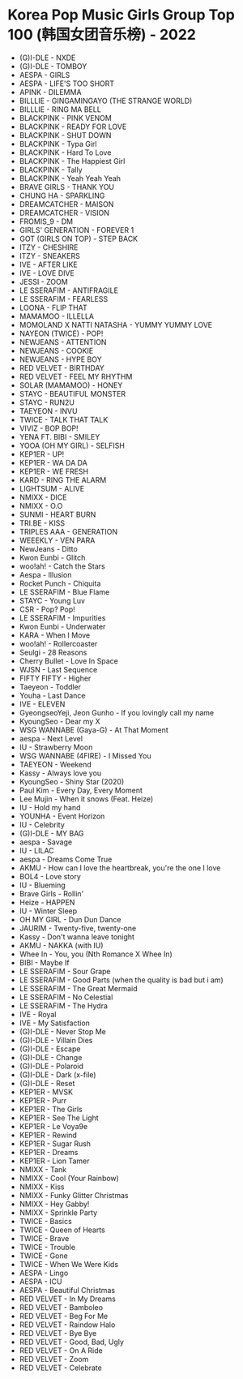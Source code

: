 # Korea Pop Music Girls Group Top 100 (韩国女团音乐榜) - 2022

- (G)I-DLE - NXDE
- (G)I-DLE - TOMBOY
- AESPA - GIRLS
- AESPA - LIFE'S TOO SHORT
- APINK - DILEMMA
- BILLLIE - GINGAMINGAYO (THE STRANGE WORLD)
- BILLLIE - RING MA BELL
- BLACKPINK - PINK VENOM
- BLACKPINK - READY FOR LOVE
- BLACKPINK - SHUT DOWN
- BLACKPINK - Typa Girl
- BLACKPINK - Hard To Love
- BLACKPINK - The Happiest Girl
- BLACKPINK - Tally
- BLACKPINK - Yeah Yeah Yeah
- BRAVE GIRLS - THANK YOU
- CHUNG HA - SPARKLING
- DREAMCATCHER - MAISON
- DREAMCATCHER - VISION
- FROMIS_9 - DM
- GIRLS' GENERATION - FOREVER 1
- GOT (GIRLS ON TOP) - STEP BACK
- ITZY - CHESHIRE
- ITZY - SNEAKERS
- IVE - AFTER LIKE
- IVE - LOVE DIVE
- JESSI - ZOOM
- LE SSERAFIM - ANTIFRAGILE
- LE SSERAFIM - FEARLESS
- LOONA - FLIP THAT
- MAMAMOO - ILLELLA
- MOMOLAND X NATTI NATASHA - YUMMY YUMMY LOVE
- NAYEON (TWICE) - POP!
- NEWJEANS - ATTENTION
- NEWJEANS - COOKIE
- NEWJEANS - HYPE BOY
- RED VELVET - BIRTHDAY
- RED VELVET - FEEL MY RHYTHM
- SOLAR (MAMAMOO) - HONEY
- STAYC - BEAUTIFUL MONSTER
- STAYC - RUN2U
- TAEYEON - INVU
- TWICE - TALK THAT TALK
- VIVIZ - BOP BOP!
- YENA FT. BIBI - SMILEY
- YOOA (OH MY GIRL) - SELFISH
- KEP1ER - UP!
- KEP1ER - WA DA DA
- KEP1ER - WE FRESH
- KARD - RING THE ALARM
- LIGHTSUM - ALIVE
- NMIXX - DICE
- NMIXX - O.O
- SUNMI - HEART BURN
- TRI.BE - KISS
- TRIPLES AAA - GENERATION
- WEEEKLY - VEN PARA
- NewJeans - Ditto
- Kwon Eunbi - Glitch
- woo!ah! - Catch the Stars
- Aespa - Illusion
- Rocket Punch - Chiquita
- LE SSERAFIM - Blue Flame
- STAYC - Young Luv
- CSR - Pop? Pop!
- LE SSERAFIM - Impurities
- Kwon Eunbi - Underwater
- KARA - When I Move
- woo!ah! - Rollercoaster
- Seulgi - 28 Reasons
- Cherry Bullet - Love In Space
- WJSN - Last Sequence
- FIFTY FIFTY - Higher
- Taeyeon - Toddler
- Youha - Last Dance
- IVE - ELEVEN
- GyeongseoYeji, Jeon Gunho - If you lovingly call my name
- KyoungSeo - Dear my X
- WSG WANNABE (Gaya-G) - At That Moment
- aespa - Next Level
- IU - Strawberry Moon
- WSG WANNABE (4FIRE) - I Missed You
- TAEYEON - Weekend
- Kassy - Always love you
- KyoungSeo - Shiny Star (2020)
- Paul Kim - Every Day, Every Moment
- Lee Mujin - When it snows (Feat. Heize)
- IU - Hold my hand
- YOUNHA - Event Horizon
- IU - Celebrity
- (G)I-DLE - MY BAG
- aespa - Savage
- IU - LILAC
- aespa - Dreams Come True
- AKMU - How can I love the heartbreak, you're the one I love
- BOL4 - Love story
- IU - Blueming
- Brave Girls - Rollin'
- Heize - HAPPEN
- IU - Winter Sleep
- OH MY GIRL - Dun Dun Dance
- JAURIM - Twenty-five, twenty-one
- Kassy - Don't wanna leave tonight
- AKMU - NAKKA (with IU)
- Whee In - You, you (Nth Romance X Whee In)
- BIBI - Maybe If
- LE SSERAFIM - Sour Grape
- LE SSERAFIM - Good Parts (when the quality is bad but i am)
- LE SSERAFIM - The Great Mermaid
- LE SSERAFIM - No Celestial
- LE SSERAFIM - The Hydra
- IVE - Royal
- IVE - My Satisfaction
- (G)I-DLE - Never Stop Me
- (G)I-DLE - Villain Dies
- (G)I-DLE - Escape
- (G)I-DLE - Change
- (G)I-DLE - Polaroid
- (G)I-DLE - Dark (x-file)
- (G)I-DLE - Reset
- KEP1ER - MVSK
- KEP1ER - Purr
- KEP1ER - The Girls
- KEP1ER - See The Light
- KEP1ER - Le Voya9e
- KEP1ER - Rewind
- KEP1ER - Sugar Rush
- KEP1ER - Dreams
- KEP1ER - Lion Tamer
- NMIXX - Tank
- NMIXX - Cool (Your Rainbow)
- NMIXX - Kiss
- NMIXX - Funky Glitter Christmas
- NMIXX - Hey Gabby!
- NMIXX - Sprinkle Party
- TWICE - Basics
- TWICE - Queen of Hearts
- TWICE - Brave
- TWICE - Trouble
- TWICE - Gone
- TWICE - When We Were Kids
- AESPA - Lingo
- AESPA - ICU
- AESPA - Beautiful Christmas
- RED VELVET - In My Dreams
- RED VELVET - Bamboleo
- RED VELVET - Beg For Me
- RED VELVET - Raindow Halo
- RED VELVET - Bye Bye
- RED VELVET - Good, Bad, Ugly
- RED VELVET - On A Ride
- RED VELVET - Zoom
- RED VELVET - Celebrate
